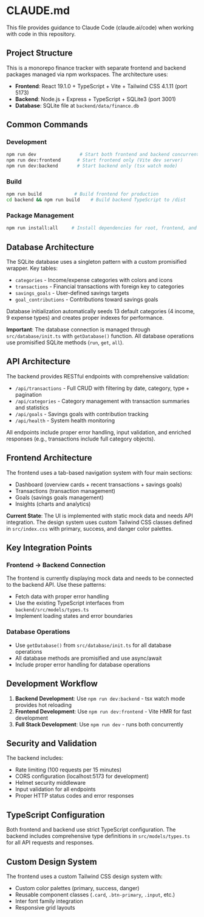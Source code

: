 # CLAUDE.md

This file provides guidance to Claude Code (claude.ai/code) when working with code in this repository.

## Project Structure

This is a monorepo finance tracker with separate frontend and backend packages managed via npm workspaces. The architecture uses:

- **Frontend**: React 19.1.0 + TypeScript + Vite + Tailwind CSS 4.1.11 (port 5173)
- **Backend**: Node.js + Express + TypeScript + SQLite3 (port 3001)
- **Database**: SQLite file at `backend/data/finance.db`

## Common Commands

### Development
```bash
npm run dev                # Start both frontend and backend concurrently
npm run dev:frontend      # Start frontend only (Vite dev server)
npm run dev:backend       # Start backend only (tsx watch mode)
```

### Build
```bash
npm run build            # Build frontend for production
cd backend && npm run build    # Build backend TypeScript to /dist
```

### Package Management
```bash
npm run install:all     # Install dependencies for root, frontend, and backend
```

## Database Architecture

The SQLite database uses a singleton pattern with a custom promisified wrapper. Key tables:
- `categories` - Income/expense categories with colors and icons
- `transactions` - Financial transactions with foreign key to categories
- `savings_goals` - User-defined savings targets
- `goal_contributions` - Contributions toward savings goals

Database initialization automatically seeds 13 default categories (4 income, 9 expense types) and creates proper indexes for performance.

**Important**: The database connection is managed through `src/database/init.ts` with `getDatabase()` function. All database operations use promisified SQLite methods (`run`, `get`, `all`).

## API Architecture

The backend provides RESTful endpoints with comprehensive validation:

- `/api/transactions` - Full CRUD with filtering by date, category, type + pagination
- `/api/categories` - Category management with transaction summaries and statistics
- `/api/goals` - Savings goals with contribution tracking
- `/api/health` - System health monitoring

All endpoints include proper error handling, input validation, and enriched responses (e.g., transactions include full category objects).

## Frontend Architecture

The frontend uses a tab-based navigation system with four main sections:
- Dashboard (overview cards + recent transactions + savings goals)
- Transactions (transaction management)
- Goals (savings goals management)
- Insights (charts and analytics)

**Current State**: The UI is implemented with static mock data and needs API integration. The design system uses custom Tailwind CSS classes defined in `src/index.css` with primary, success, and danger color palettes.

## Key Integration Points

### Frontend → Backend Connection
The frontend is currently displaying mock data and needs to be connected to the backend API. Use these patterns:
- Fetch data with proper error handling
- Use the existing TypeScript interfaces from `backend/src/models/types.ts`
- Implement loading states and error boundaries

### Database Operations
- Use `getDatabase()` from `src/database/init.ts` for all database operations
- All database methods are promisified and use async/await
- Include proper error handling for database operations

## Development Workflow

1. **Backend Development**: Use `npm run dev:backend` - tsx watch mode provides hot reloading
2. **Frontend Development**: Use `npm run dev:frontend` - Vite HMR for fast development
3. **Full Stack Development**: Use `npm run dev` - runs both concurrently

## Security and Validation

The backend includes:
- Rate limiting (100 requests per 15 minutes)
- CORS configuration (localhost:5173 for development)
- Helmet security middleware
- Input validation for all endpoints
- Proper HTTP status codes and error responses

## TypeScript Configuration

Both frontend and backend use strict TypeScript configuration. The backend includes comprehensive type definitions in `src/models/types.ts` for all API requests and responses.

## Custom Design System

The frontend uses a custom Tailwind CSS design system with:
- Custom color palettes (primary, success, danger)
- Reusable component classes (`.card`, `.btn-primary`, `.input`, etc.)
- Inter font family integration
- Responsive grid layouts